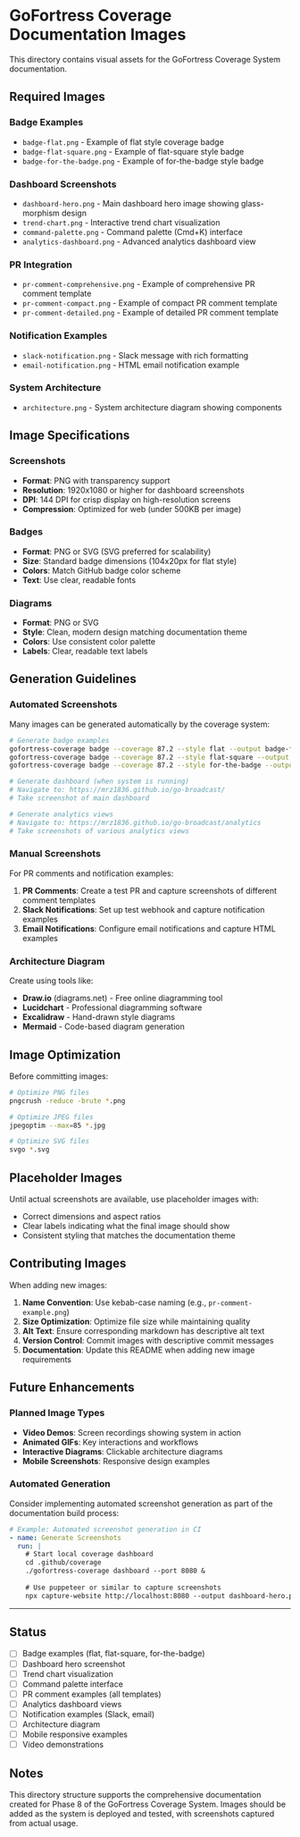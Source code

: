 # GoFortress Coverage Documentation Images

This directory contains visual assets for the GoFortress Coverage System documentation.

## Required Images

### Badge Examples
- `badge-flat.png` - Example of flat style coverage badge
- `badge-flat-square.png` - Example of flat-square style badge  
- `badge-for-the-badge.png` - Example of for-the-badge style badge

### Dashboard Screenshots
- `dashboard-hero.png` - Main dashboard hero image showing glass-morphism design
- `trend-chart.png` - Interactive trend chart visualization
- `command-palette.png` - Command palette (Cmd+K) interface
- `analytics-dashboard.png` - Advanced analytics dashboard view

### PR Integration
- `pr-comment-comprehensive.png` - Example of comprehensive PR comment template
- `pr-comment-compact.png` - Example of compact PR comment template
- `pr-comment-detailed.png` - Example of detailed PR comment template

### Notification Examples
- `slack-notification.png` - Slack message with rich formatting
- `email-notification.png` - HTML email notification example

### System Architecture
- `architecture.png` - System architecture diagram showing components

## Image Specifications

### Screenshots
- **Format**: PNG with transparency support
- **Resolution**: 1920x1080 or higher for dashboard screenshots
- **DPI**: 144 DPI for crisp display on high-resolution screens
- **Compression**: Optimized for web (under 500KB per image)

### Badges
- **Format**: PNG or SVG (SVG preferred for scalability)
- **Size**: Standard badge dimensions (104x20px for flat style)
- **Colors**: Match GitHub badge color scheme
- **Text**: Use clear, readable fonts

### Diagrams
- **Format**: PNG or SVG
- **Style**: Clean, modern design matching documentation theme
- **Colors**: Use consistent color palette
- **Labels**: Clear, readable text labels

## Generation Guidelines

### Automated Screenshots
Many images can be generated automatically by the coverage system:

```bash
# Generate badge examples
gofortress-coverage badge --coverage 87.2 --style flat --output badge-flat.svg
gofortress-coverage badge --coverage 87.2 --style flat-square --output badge-flat-square.svg
gofortress-coverage badge --coverage 87.2 --style for-the-badge --output badge-for-the-badge.svg

# Generate dashboard (when system is running)
# Navigate to: https://mrz1836.github.io/go-broadcast/
# Take screenshot of main dashboard

# Generate analytics views
# Navigate to: https://mrz1836.github.io/go-broadcast/analytics
# Take screenshots of various analytics views
```

### Manual Screenshots
For PR comments and notification examples:

1. **PR Comments**: Create a test PR and capture screenshots of different comment templates
2. **Slack Notifications**: Set up test webhook and capture notification examples  
3. **Email Notifications**: Configure email notifications and capture HTML examples

### Architecture Diagram
Create using tools like:
- **Draw.io** (diagrams.net) - Free online diagramming tool
- **Lucidchart** - Professional diagramming software
- **Excalidraw** - Hand-drawn style diagrams
- **Mermaid** - Code-based diagram generation

## Image Optimization

Before committing images:

```bash
# Optimize PNG files
pngcrush -reduce -brute *.png

# Optimize JPEG files  
jpegoptim --max=85 *.jpg

# Optimize SVG files
svgo *.svg
```

## Placeholder Images

Until actual screenshots are available, use placeholder images with:
- Correct dimensions and aspect ratios
- Clear labels indicating what the final image should show
- Consistent styling that matches the documentation theme

## Contributing Images

When adding new images:

1. **Name Convention**: Use kebab-case naming (e.g., `pr-comment-example.png`)
2. **Size Optimization**: Optimize file size while maintaining quality
3. **Alt Text**: Ensure corresponding markdown has descriptive alt text
4. **Version Control**: Commit images with descriptive commit messages
5. **Documentation**: Update this README when adding new image requirements

## Future Enhancements

### Planned Image Types
- **Video Demos**: Screen recordings showing system in action
- **Animated GIFs**: Key interactions and workflows
- **Interactive Diagrams**: Clickable architecture diagrams
- **Mobile Screenshots**: Responsive design examples

### Automated Generation
Consider implementing automated screenshot generation as part of the documentation build process:

```yaml
# Example: Automated screenshot generation in CI
- name: Generate Screenshots
  run: |
    # Start local coverage dashboard
    cd .github/coverage
    ./gofortress-coverage dashboard --port 8080 &
    
    # Use puppeteer or similar to capture screenshots
    npx capture-website http://localhost:8080 --output dashboard-hero.png
```

---

## Status

- [ ] Badge examples (flat, flat-square, for-the-badge)
- [ ] Dashboard hero screenshot
- [ ] Trend chart visualization
- [ ] Command palette interface
- [ ] PR comment examples (all templates)
- [ ] Analytics dashboard views
- [ ] Notification examples (Slack, email)
- [ ] Architecture diagram
- [ ] Mobile responsive examples
- [ ] Video demonstrations

## Notes

This directory structure supports the comprehensive documentation created for Phase 8 of the GoFortress Coverage System. Images should be added as the system is deployed and tested, with screenshots captured from actual usage.
